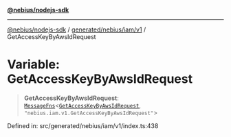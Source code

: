 [**@nebius/nodejs-sdk**](../../../../../README.md)

***

[@nebius/nodejs-sdk](../../../../../README.md) / [generated/nebius/iam/v1](../README.md) / GetAccessKeyByAwsIdRequest

# Variable: GetAccessKeyByAwsIdRequest

> **GetAccessKeyByAwsIdRequest**: [`MessageFns`](../../../../../runtime/protos/core/interfaces/MessageFns.md)\<[`GetAccessKeyByAwsIdRequest`](../interfaces/GetAccessKeyByAwsIdRequest.md), `"nebius.iam.v1.GetAccessKeyByAwsIdRequest"`\>

Defined in: src/generated/nebius/iam/v1/index.ts:438
